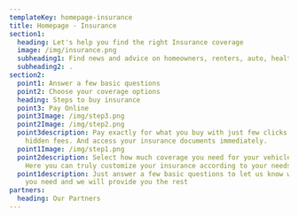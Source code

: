 ```yaml
---
templateKey: homepage-insurance
title: Homepage - Insurance
section1:
  heading: Let's help you find the right Insurance coverage
  image: /img/insurance.png
  subheading1: Find news and advice on homeowners, renters, auto, health and life insurance.
  subheading2: .
section2:
  point1: Answer a few basic questions
  point2: Choose your coverage options
  heading: Steps to buy insurance
  point3: Pay Online
  point3Image: /img/step3.png
  point2Image: /img/step2.png
  point3description: Pay exactly for what you buy with just few clicks online - no
    hidden fees. And access your insurance documents immediately.
  point1Image: /img/step1.png
  point2description: Select how much coverage you need for your vehicle and home.
    Here you can truly customize your insurance according to your needs.
  point1description: Just answer a few basic questions to let us know what exactly
    you need and we will provide you the rest
partners:
  heading: Our Partners
---
```

